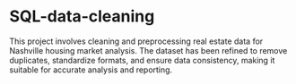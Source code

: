 # SQL-data-cleaning
This project involves cleaning and preprocessing real estate data for Nashville housing market analysis. The dataset has been refined to remove duplicates, standardize formats, and ensure data consistency, making it suitable for accurate analysis and reporting.
